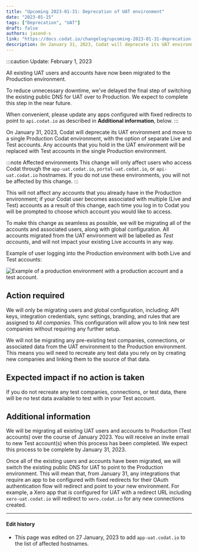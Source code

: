 ```yaml
---
title: "Upcoming 2023-01-31: Deprecation of UAT environment"
date: "2023-01-15"
tags: ["Deprecation", "UAT"]
draft: false
authors: jasond-s
link: "https://docs.codat.io/changelog/upcoming-2023-01-31-deprecation-of-uat-environment"
description: On January 31, 2023, Codat will deprecate its UAT environment and move to a single Production Codat environment, with the option of separate Live and Test accounts. Any accounts that you hold in the UAT environment will be replaced with Test accounts in the single Production environment.
---
```


:::caution Update: February 1, 2023

All existing UAT users and accounts have now been migrated to the Production environment.

To reduce unnecessary downtime, we've delayed the final step of switching the existing public DNS for UAT over to Production. We expect to complete this step in the near future.

When convenient, please update any apps configured with fixed redirects to point to `api.codat.io` as described in **Additional information**, below.
:::

<!--truncate-->

On January 31, 2023, Codat will deprecate its UAT environment and move to a single Production Codat environment, with the option of separate Live and Test accounts. Any accounts that you hold in the UAT environment will be replaced with Test accounts in the single Production environment.

:::note Affected environments
This change will only affect users who access Codat through the `app-uat.codat.io`, `portal-uat.codat.io`, or `api-uat.codat.io` hostnames. If you do not use these environments, you will not be affected by this change.
:::

This will not affect any accounts that you already have in the Production environment; if your Codat user becomes associated with multiple (Live and Test) accounts as a result of this change, each time you log in to Codat you will be prompted to choose which account you would like to access.

To make this change as seamless as possible, we will be migrating all of the accounts and associated users, along with global configuration. All accounts migrated from the UAT environment will be labelled as _Test accounts_, and will not impact your existing Live accounts in any way.

Example of user logging into the Production environment with both Live and Test accounts:

<img
  src="https://files.readme.io/66d6e34-4df0df69-b94c-4a46-b229-73430182704c.png"
  alt="Example of a production environment with a production account and a test account."
/>

## Action required

We will only be migrating users and global configuration, including: API keys, integration credentials, sync settings, branding, and rules that are assigned to _All companies_. This configuration will allow you to link new test companies without requiring any further setup.

We will not be migrating any pre-existing test companies, connections, or associated data from the UAT environment to the Production environment. This means you will need to recreate any test data you rely on by creating new companies and linking them to the source of that data.

## Expected impact if no action is taken

If you do not recreate any test companies, connections, or test data, there will be no test data available to test with in your Test account.

## Additional information

We will be migrating all existing UAT users and accounts to Production (Test accounts) over the course of January 2023. You will receive an invite email to new Test account(s) when this process has been completed. We expect this process to be complete by January 31, 2023.

Once all of the existing users and accounts have been migrated, we will switch the existing public DNS for UAT to point to the Production environment. This will mean that, from January 31, any integrations that require an app to be configured with fixed redirects for their OAuth authentication flow will redirect and point to your new environment. For example, a Xero app that is configured for UAT with a redirect URL including `xero-uat.codat.io` will redirect to `xero.codat.io` for any new connections created.

---

#### Edit history

- This page was edited on 27 January, 2023 to add `app-uat.codat.io` to the list of affected hostnames.
